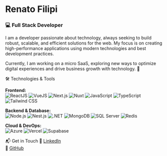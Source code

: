 # Renato Filipi

### 💻 Full Stack Developer  

I am a developer passionate about technology, always seeking to build robust, scalable, and efficient solutions for the web. My focus is on creating high-performance applications using modern technologies and best development practices.

Currently, I am working on a micro SaaS, exploring new ways to optimize digital experiences and drive business growth with technology. 🚀

🛠️ Technologies & Tools

**Frontend:**  
![ReactJS](https://img.shields.io/badge/React-20232A?style=for-the-badge&logo=react&logoColor=61DAFB) ![VueJS](https://img.shields.io/badge/Vue.js-35495E?style=for-the-badge&logo=vue.js&logoColor=4FC08D) ![Next.js](https://img.shields.io/badge/Next.js-000000?style=for-the-badge&logo=nextdotjs&logoColor=white) ![Nuxt](https://img.shields.io/badge/Nuxt-00DC82?style=for-the-badge&logo=nuxtdotjs&logoColor=white) ![JavaScript](https://img.shields.io/badge/JavaScript-F7DF1E?style=for-the-badge&logo=javascript&logoColor=black) ![TypeScript](https://img.shields.io/badge/TypeScript-3178C6?style=for-the-badge&logo=typescript&logoColor=white) ![Tailwind CSS](https://img.shields.io/badge/Tailwind_CSS-38B2AC?style=for-the-badge&logo=tailwind-css&logoColor=white)  

**Backend & Database:**  
![Node.js](https://img.shields.io/badge/Node.js-339933?style=for-the-badge&logo=nodedotjs&logoColor=white) ![Nest.js](https://img.shields.io/badge/-NestJs-ea2845?style=for-the-badge&logo=nestjs&logoColor=white)  ![.NET](https://img.shields.io/badge/.NET-512BD4?style=for-the-badge&logo=dotnet&logoColor=white) ![MongoDB](https://img.shields.io/badge/MongoDB-47A248?style=for-the-badge&logo=mongodb&logoColor=white) ![SQL Server](https://img.shields.io/badge/SQL_Server-CC2927?style=for-the-badge&logo=microsoft-sql-server&logoColor=white) ![Redis](https://img.shields.io/badge/Redis-DC382D?style=for-the-badge&logo=redis&logoColor=white)

**Cloud & DevOps:**  
![Azure](https://img.shields.io/badge/Microsoft_Azure-0078D4?style=for-the-badge&logo=microsoft-azure&logoColor=white) ![Vercel](https://img.shields.io/badge/Vercel-000000?style=for-the-badge&logo=vercel&logoColor=white) ![Supabase](https://img.shields.io/badge/Supabase-3ECF8E?style=for-the-badge&logo=supabase&logoColor=white)  

📬 Get in Touch
📌 [LinkedIn](https://www.linkedin.com/in/renato-rosa-61277b138/)  
🐙 [GitHub](https://github.com/RenatoFilipi)

